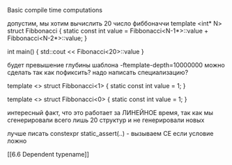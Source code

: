 Basic compile time computations

допустим, мы хотим вычислить 20 число фиббоначчи
template <int* N>
struct Fibbonacci {
static const int value = Fibbonacci<N-1*>::value + Fibbonacci<N-2*>::value;
}

int main() {
std::cout << Fibonacci<20>::value
}

будет превышение глубины шаблона
-ftemplate-depth=10000000 можно сделать так
как пофиксить?
надо написать специализацию?

template <>
struct Fibbonacci<1> {
static const int value = 1;
}

template <>
struct Fibbonacci<0> {
static const int value = 1;
}

интересный факт, что это работает за ЛИНЕЙНОЕ время, так как мы сгенерировали всего лишь 20 структур и не генерировали новых

лучше писать constexpr
static_assert(..) - вызываем CE если условие ложно

[[6.6 Dependent typename]]
